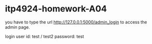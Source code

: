 # itp4924-homework-A04
you have to type the url http://127.0.0.1:5000/admin_login to access the admin page.

login user id: test / test2
password: test
